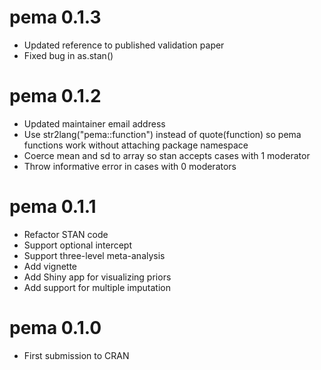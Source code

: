 # pema 0.1.3

* Updated reference to published validation paper
* Fixed bug in as.stan()

# pema 0.1.2

* Updated maintainer email address
* Use str2lang("pema::function") instead of quote(function) so pema functions
  work without attaching package namespace
* Coerce mean and sd to array so stan accepts cases with 1 moderator
* Throw informative error in cases with 0 moderators

# pema 0.1.1

* Refactor STAN code
* Support optional intercept
* Support three-level meta-analysis
* Add vignette
* Add Shiny app for visualizing priors
* Add support for multiple imputation

# pema 0.1.0

* First submission to CRAN

